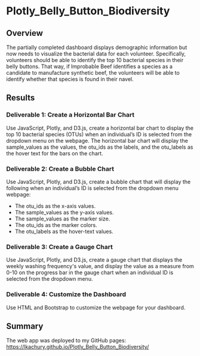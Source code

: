 # Plotly_Belly_Button_Biodiversity


## Overview 
The partially completed dashboard displays demographic information but now needs to visualize the bacterial data for each volunteer. Specifically, volunteers should be able to identify the top 10 bacterial species in their belly buttons. That way, if Improbable Beef identifies a species as a candidate to manufacture synthetic beef, the volunteers will be able to identify whether that species is found in their navel.

## Results

### Deliverable 1: Create a Horizontal Bar Chart 
Use JavaScript, Plotly, and D3.js, create a horizontal bar chart to display the top 10 bacterial species (OTUs) when an individual’s ID is selected from the dropdown menu on the webpage. The horizontal bar chart will display the sample_values as the values, the otu_ids as the labels, and the otu_labels as the hover text for the bars on the chart. 


### Deliverable 2: Create a Bubble Chart 
Use JavaScript, Plotly, and D3.js, create a bubble chart that will display the following when an individual’s ID is selected from the dropdown menu webpage:
- The otu_ids as the x-axis values. 
- The sample_values as the y-axis values.
- The sample_values as the marker size.
- The otu_ids as the marker colors.
- The otu_labels as the hover-text values.


### Deliverable 3: Create a Gauge Chart 
Use JavaScript, Plotly, and D3.js, create a gauge chart that displays the weekly washing frequency's value, and display the value as a measure from 0-10 on the progress bar in the gauge chart when an individual ID is selected from the dropdown menu.


### Deliverable 4: Customize the Dashboard
Use HTML and Bootstrap to customize the webpage for your dashboard.

## Summary
The web app was deployed to my GitHub pages: https://lkachury.github.io/Plotly_Belly_Button_Biodiversity/

